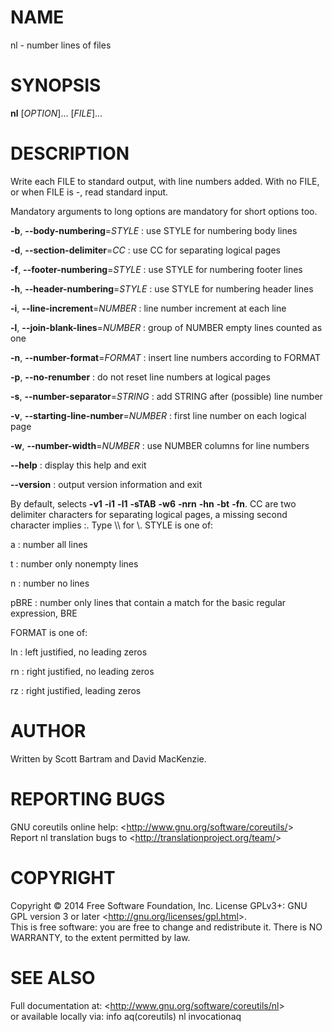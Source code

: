 NAME
====

nl - number lines of files

SYNOPSIS
========

**nl** [*OPTION*]... [*FILE*]...

DESCRIPTION
===========

Write each FILE to standard output, with line numbers added. With no FILE, or when FILE is -, read standard input.

Mandatory arguments to long options are mandatory for short options too.

**-b**, **--body-numbering**=*STYLE*
:   use STYLE for numbering body lines

**-d**, **--section-delimiter**=*CC*
:   use CC for separating logical pages

**-f**, **--footer-numbering**=*STYLE*
:   use STYLE for numbering footer lines

**-h**, **--header-numbering**=*STYLE*
:   use STYLE for numbering header lines

**-i**, **--line-increment**=*NUMBER*
:   line number increment at each line

**-l**, **--join-blank-lines**=*NUMBER*
:   group of NUMBER empty lines counted as one

**-n**, **--number-format**=*FORMAT*
:   insert line numbers according to FORMAT

**-p**, **--no-renumber**
:   do not reset line numbers at logical pages

**-s**, **--number-separator**=*STRING*
:   add STRING after (possible) line number

**-v**, **--starting-line-number**=*NUMBER*
:   first line number on each logical page

**-w**, **--number-width**=*NUMBER*
:   use NUMBER columns for line numbers

**--help**
:   display this help and exit

**--version**
:   output version information and exit

By default, selects **-v1** **-i1** **-l1** **-sTAB** **-w6** **-nrn** **-hn** **-bt** **-fn**. CC are two delimiter characters for separating logical pages, a missing second character implies :. Type \\\\ for \\. STYLE is one of:

a
:   number all lines

t
:   number only nonempty lines

n
:   number no lines

pBRE
:   number only lines that contain a match for the basic regular expression, BRE

FORMAT is one of:

ln
:   left justified, no leading zeros

rn
:   right justified, no leading zeros

rz
:   right justified, leading zeros

AUTHOR
======

Written by Scott Bartram and David MacKenzie.

REPORTING BUGS
==============

GNU coreutils online help: \<<http://www.gnu.org/software/coreutils/>\>\
 Report nl translation bugs to \<<http://translationproject.org/team/>\>

COPYRIGHT
=========

Copyright © 2014 Free Software Foundation, Inc. License GPLv3+: GNU GPL version 3 or later \<<http://gnu.org/licenses/gpl.html>\>.\
 This is free software: you are free to change and redistribute it. There is NO WARRANTY, to the extent permitted by law.

SEE ALSO
========

Full documentation at: \<<http://www.gnu.org/software/coreutils/nl>\>\
 or available locally via: info aq(coreutils) nl invocationaq
